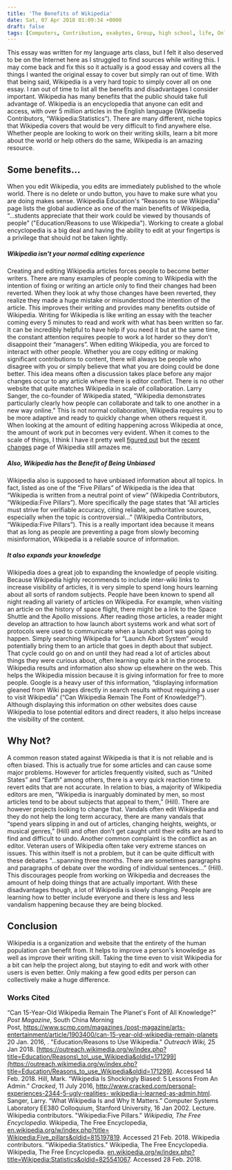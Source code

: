 ```yaml
---
title: 'The Benefits of Wikipedia'
date: Sat, 07 Apr 2018 01:09:34 +0000
draft: false
tags: [Computers, Contribution, exabytes, Group, high school, life, Online, Open Source, Real Life, School, Tech, Uncategorized, Wikipedia]
---
```


This essay was written for my language arts class, but I felt it also deserved to be on the Internet here as I struggled to find sources while writing this. I may come back and fix this so it actually is a good essay and covers all the things I wanted the original essay to cover but simply ran out of time. With that being said, Wikipedia is a very hard topic to simply cover all on one essay. I ran out of time to list all the benefits and disadvantages I consider important. Wikipedia has many benefits that the public should take full advantage of. Wikipedia is an encyclopedia that anyone can edit and access, with over 5 million articles in the English language (Wikipedia Contributors, “Wikipedia:Statistics”). There are many different, niche topics that Wikipedia covers that would be very difficult to find anywhere else. Whether people are looking to work on their writing skills, learn a bit more about the world or help others do the same, Wikipedia is an amazing resource.

Some benefits...
----------------

When you edit Wikipedia, you edits are immediately published to the whole world. There is no delete or undo button, you have to make sure what you are doing makes sense. Wikipedia Education's “Reasons to use Wikipedia” page lists the global audience as one of the main benefits of Wikipedia, “...students appreciate that their work could be viewed by thousands of people” ("Education/Reasons to use Wikipedia"). Working to create a global encyclopedia is a big deal and having the ability to edit at your fingertips is a privilege that should not be taken lightly.

##### Wikipedia isn't your normal editing experience

Creating and editing Wikipedia articles forces people to become better writers. There are many examples of people coming to Wikipedia with the intention of fixing or writing an article only to find their changes had been reverted. When they look at why those changes have been reverted, they realize they made a huge mistake or misunderstood the intention of the article. This improves their writing and provides many benefits outside of Wikipedia. Writing for Wikipedia is like writing an essay with the teacher coming every 5 minutes to read and work with what has been written so far. It can be incredibly helpful to have help if you need it but at the same time, the constant attention requires people to work a lot harder so they don’t disappoint their “managers”. When editing Wikipedia, you are forced to interact with other people. Whether you are copy editing or making significant contributions to content, there will always be people who disagree with you or simply believe that what you are doing could be done better. This idea means often a discussion takes place before any major changes occur to any article where there is editor conflict. There is no other website that quite matches Wikipedia in scale of collaboration. Larry Sanger, the co-founder of Wikipedia stated, “Wikipedia demonstrates particularly clearly how people can collaborate and talk to one another in a new way online.” This is not normal collaboration, Wikipedia requires you to be more adaptive and ready to quickly change when others request it. When looking at the amount of editing happening across Wikipedia at once, the amount of work put in becomes very evident. When it comes to the scale of things, I think I have it pretty well [figured out](https://www.ethohampton.com/2018/03/there-are-people-on-earth/) but the [recent changes](https://en.wikipedia.org/wiki/Special:RecentChanges) page of Wikipedia still amazes me.

##### Also, Wikipedia has the Benefit of Being Unbiased

Wikipedia also is supposed to have unbiased information about all topics. In fact, listed as one of the “Five Pillars” of Wikipedia is the idea that “Wikipedia is written from a neutral point of view” (Wikipedia Contributors, “Wikipedia:Five Pillars”). More specifically the page states that “All articles must strive for verifiable accuracy, citing reliable, authoritative sources, especially when the topic is controversial...” (Wikipedia Contributors, “Wikipedia:Five Pillars”). This is a really important idea because it means that as long as people are preventing a page from slowly becoming misinformation, Wikipedia is a reliable source of information.

##### It also expands your knowledge

Wikipedia does a great job to expanding the knowledge of people visiting. Because Wikipedia highly recommends to include inter-wiki links to increase visibility of articles, it is very simple to spend long hours learning about all sorts of random subjects. People have been known to spend all night reading all variety of articles on Wikipedia. For example, when visiting an article on the history of space flight, there might be a link to the Space Shuttle and the Apollo missions. After reading those articles, a reader might develop an attraction to how launch abort systems work and what sort of protocols were used to communicate when a launch abort was going to happen. Simply searching Wikipedia for “Launch Abort System” would potentially bring them to an article that goes in depth about that subject. That cycle could go on and on until they had read a lot of articles about things they were curious about, often learning quite a bit in the process. Wikipedia results and information also show up elsewhere on the web. This helps the Wikipedia mission because it is giving information for free to more people. Google is a heavy user of this information, “displaying information gleaned from Wiki pages directly in search results without requiring a user to visit Wikipedia” (“Can Wikipedia Remain The Font of Knowledge?”). Although displaying this information on other websites does cause Wikipedia to lose potential editors and direct readers, it also helps increase the visibility of the content.

Why Not?
--------

A common reason stated against Wikipedia is that it is not reliable and is often biased. This is actually true for some articles and can cause some major problems. However for articles frequently visited, such as “United States” and “Earth” among others, there is a very quick reaction time to revert edits that are not accurate. In relation to bias, a majority of Wikipedia editors are men, “Wikipedia is inarguably dominated by men, so most articles tend to be about subjects that appeal to them,” (Hill). There are however projects looking to change that. Vandals often edit Wikipedia and they do not help the long term accuracy, there are many vandals that “spend years slipping in and out of articles, changing heights, weights, or musical genres,” (Hill) and often don’t get caught until their edits are hard to find and difficult to undo. Another common complaint is the conflict as an editor. Veteran users of Wikipedia often take very extreme stances on issues. This within itself is not a problem, but it can be quite difficult with these debates “...spanning three months. There are sometimes paragraphs and paragraphs of debate over the wording of individual sentences...” (Hill). This discourages people from working on Wikipedia and decreases the amount of help doing things that are actually important. With these disadvantages though, a lot of Wikipedia is slowly changing. People are learning how to better include everyone and there is less and less vandalism happening because they are being blocked.

Conclusion
----------

Wikipedia is a organization and website that the entirety of the human population can benefit from. It helps to improve a person's knowledge as well as improve their writing skill. Taking the time even to visit Wikipedia for a bit can help the project along, but staying to edit and work with other users is even better. Only making a few good edits per person can collectively make a huge difference.

### Works Cited

“Can 15-Year-Old Wikipedia Remain The Planet's Font of All Knowledge?” _Post_ _Magazine_, South China Morning Post, [https://www.scmp.com/magazines /post-magazine/arts-entertainment/article/1903400/can-15-year-old-wikipedia-remain-planets](http://www.scmp.com/magazines/post-magazine/arts-entertainment/article/1903400/can-15-year-old-wikipedia-remain-planets) 20 Jan. 2016, . "Education/Reasons to Use Wikipedia." _Outreach Wiki,_ 25 Jan 2018. [https://outreach.wikimedia.org/w/index.php?title=Education/Reasons\_to\_use_Wikipedia&oldid=171299](https://outreach.wikimedia.org/w/index.php?title=Education/Reasons_to_use_Wikipedia&oldid=171299). Accessed 14 Feb. 2018. Hill, Mark. “Wikipedia Is Shockingly Biased: 5 Lessons From An Admin.” _Cracked_, 11 July 2016, [http://www.cracked.com/personal-experiences-2344-5-ugly-realities- wikipedia-i-learned-as-admin.html](http://www.cracked.com/personal-experiences-2344-5-ugly-realities-wikipedia-i-learned-as-admin.html). Sanger, Larry. “What Wikipedia Is and Why It Matters.” Computer Systems Laboratory EE380 Colloquium, Stanford University, 16 Jan 2002. Lecture. Wikipedia contributors. "Wikipedia:Five Pillars." _Wikipedia, The Free Encyclopedia_. Wikipedia, The Free Encyclopedia, [en.wikipedia.org/w/index.php?title= Wikipedia:Five_pillars&oldid=815197819](https://en.wikipedia.org/w/index.php?title=%20Wikipedia:Five_pillars&oldid=815197819). Accessed 21 Feb. 2018. Wikipedia contributors. "Wikipedia:Statistics." Wikipedia, The Free Encyclopedia. Wikipedia, The Free Encyclopedia. [en.wikipedia.org/w/index.php?title=Wikipedia:Statistics&oldid=825541067](https://en.wikipedia.org/w/index.php?title=Wikipedia:Statistics&oldid=825541067). Accessed 28 Feb. 2018.